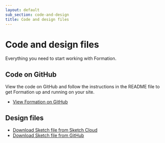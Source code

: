 ```yaml
---
layout: default
sub_section: code-and-design
title: Code and design files
---
```


# Code and design files

<div class="va-introtext">
Everything you need to start working with Formation.
</div>

## Code on GitHub

View the code on GitHub and follow the instructions in the README file to get Formation up and running on your site.

- [View Formation on GitHub](https://github.com/department-of-veterans-affairs/design-system)

## Design files

<ul class="usa-unstyled-list">
  <li><a href="{{ site.sketch_cloud_link }}"><span class="fa fa-download vads-u-display--inline-block vads-u-margin-right--1"></span>Download Sketch file from Sketch Cloud</a></li>
  <li><a href="{{ site.sketch_github_link }}"><span class="fa fa-download vads-u-display--inline-block vads-u-margin-right--1"></span>Download Sketch file from GitHub</a></li>
</ul>